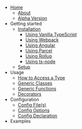 - [Home](/)
  - [About](/README.md?id=about)
  - [Alpha Version](/README.md?id=alpha)
- Getting started
  - [Installation](/en/getting-started/installation.md)
    - [Using Vanilla TypeScript](/en/getting-started/vanilla-ts.md)
    - [Using Webpack](/en/getting-started/webpack.md)
    - [Using Angular](/en/getting-started/angular.md)
    - [Using Parcel](/en/getting-started/parcel.md)
    - [Using Rollup](/en/getting-started/rollup.md)
    - [Using ts-node](/en/getting-started/ts-node.md)
  - [Setup](/en/getting-started/setup.md)
- Usage
  - [How to Access a Type](/en/usage/how-to-access-type.md?id=how-to-get-a-type)
  - [Generic Classes](/en/usage/generic-classes.md?id=generic-classes)
  - [Generic Functions](/en/usage/generic-functions.md?id=generic-functions)
  - [Decorators](/en/usage/decorators.md?id=decorators)
- Configuration
  - [Config File(s)](/en/configuration/configuration?id=config-files)
  - [Config Options](/en/configuration/configuration?id=config-options)
  - [Config Declaration](/en/configuration/configuration?id=config-declaration)
- Examples